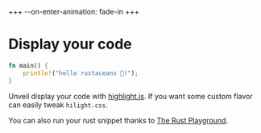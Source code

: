 +++
--on-enter-animation: fade-in
+++

# Display your code

```rust
fn main() {
    println!("hello rustaceans 🦀!");
}
```

Unveil display your code with [highlight.js](https://highlightjs.org/). 
If you want some custom flavor can easily tweak `hilight.css`. 

You can also run your rust snippet thanks to [The Rust Playground](https://play.integer32.com/help).